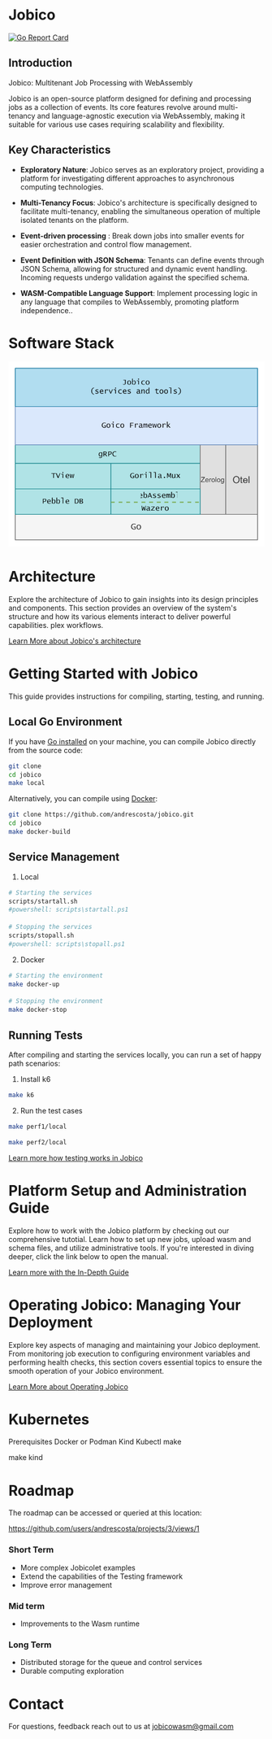 # Jobico

[![Go Report Card](https://goreportcard.com/badge/github.com/andrescosta/jobico)](https://goreportcard.com/report/github.com/andrescosta/jobico)

## Introduction

Jobico: Multitenant Job Processing with WebAssembly

Jobico is an open-source platform designed for defining and processing jobs as a collection of events. Its core features revolve around multi-tenancy and language-agnostic execution via WebAssembly, making it suitable for various use cases requiring scalability and flexibility.

## Key Characteristics

- **Exploratory Nature**: Jobico serves as an exploratory project, providing a platform for investigating different approaches to asynchronous computing technologies.

- **Multi-Tenancy Focus**: Jobico's architecture is specifically designed to facilitate multi-tenancy, enabling the simultaneous operation of multiple isolated tenants on the platform.

- **Event-driven processing** : Break down jobs into smaller events for easier orchestration and control flow management.

- **Event Definition with JSON Schema**: Tenants can define events through JSON Schema, allowing for structured and dynamic event handling. Incoming requests undergo validation against the specified schema.

- **WASM-Compatible Language Support**: Implement processing logic in any language that compiles to WebAssembly, promoting platform independence..

# Software Stack

![alt](docs/img/stack.svg?)

# Architecture
Explore the architecture of Jobico to gain insights into its design principles and components. This section provides an overview of the system's structure and how its various elements interact to deliver powerful capabilities. plex workflows.

[Learn More about Jobico's architecture](ARCHITECTURE.md)

# Getting Started with Jobico

This guide provides instructions for compiling, starting, testing, and running.

## Local Go Environment

If you have [Go installed](https://go.dev/doc/install) on your machine, you can compile Jobico directly from the source code:

``` bash
git clone 
cd jobico
make local
```

Alternatively, you can compile using [Docker](https://docs.docker.com/engine):

``` bash
git clone https://github.com/andrescosta/jobico.git
cd jobico
make docker-build
```
## Service Management

1. Local
```bash
# Starting the services
scripts/startall.sh
#powershell: scripts\startall.ps1

# Stopping the services
scripts/stopall.sh
#powershell: scripts\stopall.ps1
```

2. Docker
``` bash
# Starting the environment
make docker-up

# Stopping the environment
make docker-stop
```

## Running Tests
After compiling and starting the services locally, you can run a set of happy path scenarios:

1. Install k6

``` bash
make k6
```

2. Run the test cases
   
``` bash
make perf1/local
```

``` bash
make perf2/local
```

[Learn more how testing works in Jobico](TESTING.md)

# Platform Setup and Administration Guide

Explore how to work with the Jobico platform by checking out our comprehensive tutotial. Learn how to set up new jobs, upload wasm and schema files, and utilize administrative tools. If you're interested in diving deeper, click the link below to open the manual.

[Learn more with the In-Depth Guide](GUIDE.md)

# Operating Jobico: Managing Your Deployment

Explore key aspects of managing and maintaining your Jobico deployment. From monitoring job execution to configuring environment variables and performing health checks, this section covers essential topics to ensure the smooth operation of your Jobico environment.

[Learn More about Operating Jobico](OPERATING.md)

# Kubernetes

Prerequisites
 Docker or Podman
 Kind
 Kubectl
 make

 make kind

 

# Roadmap

The roadmap can be accessed or queried at this location:

https://github.com/users/andrescosta/projects/3/views/1


### Short Term
- More complex Jobicolet examples
- Extend the capabilities of the Testing framework
- Improve error management

### Mid term
- Improvements to the Wasm runtime

### Long Term
- Distributed storage for the queue and control services
- Durable computing exploration

# Contact

For questions, feedback reach out to us at jobicowasm@gmail.com
